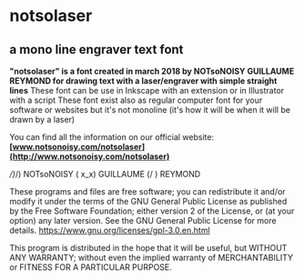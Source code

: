 # notsolaser
## a mono line engraver text font

**"notsolaser" is a font created in march 2018 by NOTsoNOISY GUILLAUME REYMOND
for drawing text with a laser/engraver with simple straight lines**
These font can be use in Inkscape with an extension
or in Illustrator with a script
These font exist also as regular computer font for your software or websites
but it's not monoline (it's how it will be when it will be drawn by a laser)

You can find all the information on our official website:
**[www.notsonoisy.com/notsolaser](http://www.notsonoisy.com/notsolaser)**

_/)_/) NOTsoNOISY
( x_x) GUILLAUME
(/   ) REYMOND

These programs and files are free software; you can redistribute it and/or modify
it under the terms of the GNU General Public License as published by
the Free Software Foundation; either version 2 of the License, or
(at your option) any later version.
See the GNU General Public License for more details.
https://www.gnu.org/licenses/gpl-3.0.en.html

This program is distributed in the hope that it will be useful,
but WITHOUT ANY WARRANTY; without even the implied warranty of
MERCHANTABILITY or FITNESS FOR A PARTICULAR PURPOSE.  
